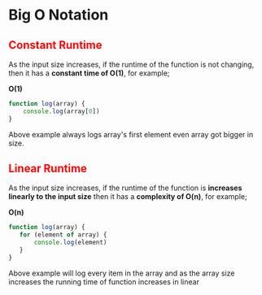 # Big O Notation

## <font color='red'>Constant Runtime</font>

As the input size increases, if the runtime of the function is not changing, then it has a **constant time of O(1)**, for example;

**O(1)**

```javascript
function log(array) {
    console.log(array[0])
}
```

Above example always logs array's first element even array got bigger in size.

## <font color='red'>Linear Runtime</font>

As the input size increases, if the runtime of the function is **increases linearly to the input size** then it has a **complexity of O(n)**, for example;

**O(n)**

```javascript
function log(array) {
   for (element of array) {
       console.log(element)
   }
}
```

Above example will log every item in the array and as the array size increases the running time of function increases in linear

